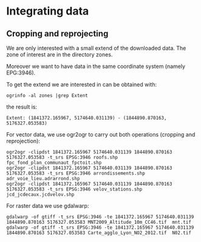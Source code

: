 Integrating data
================


Cropping and reprojecting
-------------------------

We are only interested with a small extend of the downloaded data. The zone of interest are in the directory zones.

Moreover we want to have data in the same coordinate system (namely EPG:3946).

To get the extend we are interested in can be obtained with:

    ogrinfo -al zones |grep Extent

the result is:

    Extent: (1841372.165967, 5174640.031139) - (1844890.870163, 5176327.053583)

For vector data, we use ogr2ogr to carry out both operations (cropping and reprojection):

    ogr2ogr -clipdst 1841372.165967 5174640.031139 1844890.870163 5176327.053583 -t_srs EPSG:3946 roofs.shp fpc_fond_plan_communaut_fpctoit.shp
    ogr2ogr -clipdst 1841372.165967 5174640.031139 1844890.870163 5176327.053583 -t_srs EPSG:3946 arrondissements.shp adr_voie_lieu.adrarrond.shp
    ogr2ogr -clipdst 1841372.165967 5174640.031139 1844890.870163 5176327.053583 -t_srs EPSG:3946 velov_stations.shp jcd_jcdecaux.jcdvelov.shp

For raster data we use gdalwarp:

    gdalwarp -of gtiff -t_srs EPSG:3946 -te 1841372.165967 5174640.031139 1844890.870163 5176327.053583 MNT2009_Altitude_10m_CC46.tif  mnt.tif
    gdalwarp -of gtiff -t_srs EPSG:3946 -te 1841372.165967 5174640.031139 1844890.870163 5176327.053583 Carte_agglo_Lyon_NO2_2012.tif  N02.tif

